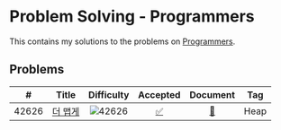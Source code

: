 # Problem Solving - Programmers
This contains my solutions to the problems on [Programmers](https://programmers.co.kr).
## Problems
| # | Title | Difficulty | Accepted | Document | Tag |
|---|-------|:----------:|:--------:|:--------:|:---:|
| 42626 | [더 맵게](https://programmers.co.kr/learn/courses/30/lessons/42626) | ![42626](https://img.shields.io/badge/Level%202-gold?style=flat) | [✅](https://github.com/ymnseol/problem-solving/tree/main/programmers/42626-더-맵게) | [📄](https://github.com/ymnseol/problem-solving/tree/main/programmers/42626-더-맵게/README.md)| Heap |